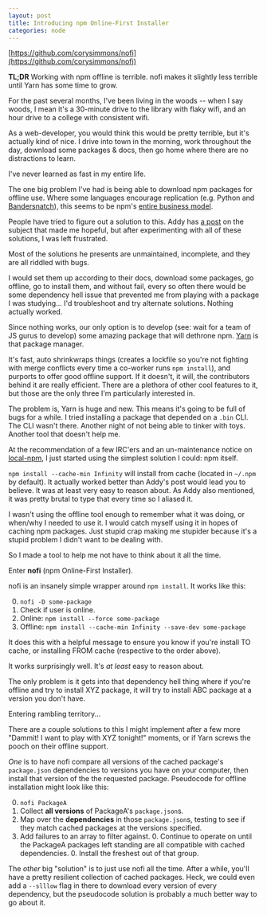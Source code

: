 ```yaml
---
layout: post
title: Introducing npm Online-First Installer
categories: node
---
```


[https://github.com/corysimmons/nofi](https://github.com/corysimmons/nofi)

**TL;DR** Working with npm offline is terrible. nofi makes it slightly less terrible until Yarn has some time to grow.

For the past several months, I've been living in the woods -- when I say woods, I mean it's a 30-minute drive to the library with flaky wifi, and an hour drive to a college with consistent wifi.

As a web-developer, you would think this would be pretty terrible, but it's actually kind of nice. I drive into town in the morning, work throughout the day, download some packages & docs, then go home where there are no distractions to learn.

I've never learned as fast in my entire life.

The one big problem I've had is being able to download npm packages for offline use. Where some languages encourage replication (e.g. Python and [Bandersnatch](https://pypi.python.org/pypi/bandersnatch)), this seems to be npm's [entire business model](https://www.npmjs.com/package/npmo).

People have tried to figure out a solution to this. Addy has [a post](https://addyosmani.com/blog/using-npm-offline/) on the subject that made me hopeful, but after experimenting with all of these solutions, I was left frustrated.

Most of the solutions he presents are unmaintained, incomplete, and they are all riddled with bugs.

I would set them up according to their docs, download some packages, go offline, go to install them, and without fail, every so often there would be some dependency hell issue that prevented me from playing with a package I was studying... I'd troubleshoot and try alternate solutions. Nothing actually worked.

Since nothing works, our only option is to develop (see: wait for a team of JS gurus to develop) some amazing package that will dethrone npm. [Yarn](https://github.com/yarnpkg/yarn) is that package manager.

It's fast, auto shrinkwraps things (creates a lockfile so you're not fighting with merge conflicts every time a co-worker runs `npm install`), and purports to offer good offline support. If it doesn't, it will, the contributors behind it are really efficient. There are a plethora of other cool features to it, but those are the only three I'm particularly interested in.

The problem is, Yarn is huge and new. This means it's going to be full of bugs for a while. I tried installing a package that depended on a `.bin` CLI. The CLI wasn't there. Another night of not being able to tinker with toys. Another tool that doesn't help me.

At the recommendation of a few IRC'ers and an un-maintenance notice on [local-npm](https://github.com/nolanlawson/local-npm#unmaintained-notice), I just started using the simplest solution I could: npm itself.

`npm install --cache-min Infinity` will install from cache (located in `~/.npm` by default). It actually worked better than Addy's post would lead you to believe. It was at least very easy to reason about. As Addy also mentioned, it was pretty brutal to type that every time so I aliased it.

I wasn't using the offline tool enough to remember what it was doing, or when/why I needed to use it. I would catch myself using it in hopes of caching npm packages. Just stupid crap making me stupider because it's a stupid problem I didn't want to be dealing with.

So I made a tool to help me not have to think about it all the time.

Enter **nofi** (npm Online-First Installer).

nofi is an insanely simple wrapper around `npm install`. It works like this:

0. `nofi -D some-package`
0. Check if user is online.
  0. Online:  `npm install --force some-package`
  0. Offline: `npm install --cache-min Infinity --save-dev some-package`

It does this with a helpful message to ensure you know if you're install TO cache, or installing FROM cache (respective to the order above).

It works surprisingly well. It's _at least_ easy to reason about.

The only problem is it gets into that dependency hell thing where if you're offline and try to install XYZ package, it will try to install ABC package at a version you don't have.

Entering rambling territory...

There are a couple solutions to this I might implement after a few more "Dammit! I want to play with XYZ tonight!" moments, or if Yarn screws the pooch on their offline support.

_One_ is to have nofi compare all versions of the cached package's `package.json` dependencies to versions you have on your computer, then install that version of the the requested package. Pseudocode for offline installation might look like this:

0. `nofi PackageA`
0. Collect **all versions** of PackageA's `package.json`s.
0. Map over the **dependencies** in those `package.json`s, testing to see if they match cached packages at the versions specified.
  0. Add failures to an array to filter against.
    0. Continue to operate on until the PackageA packages left standing are all compatible with cached dependencies.
    0. Install the freshest out of that group.

The _other_ big "solution" is to just use nofi all the time. After a while, you'll have a pretty resilient collection of cached packages. Heck, we could even add a `--slllow` flag in there to download every version of every dependency, but the pseudocode solution is probably a much better way to go about it.
